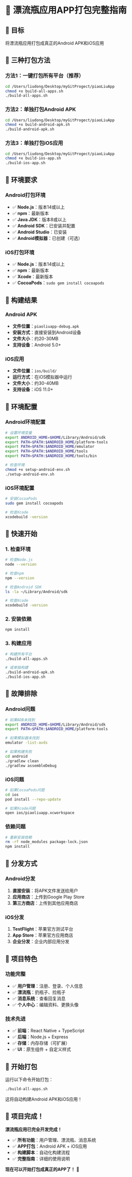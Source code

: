 # 📱 漂流瓶应用APP打包完整指南

## 🎯 目标
将漂流瓶应用打包成真正的Android APK和iOS应用

## 🚀 三种打包方法

### 方法1：一键打包所有平台（推荐）
```bash
cd /Users/liudong/Desktop/myGitProgect/piaoLiuApp
chmod +x build-all-apps.sh
./build-all-apps.sh
```

### 方法2：单独打包Android APK
```bash
cd /Users/liudong/Desktop/myGitProgect/piaoLiuApp
chmod +x build-android-apk.sh
./build-android-apk.sh
```

### 方法3：单独打包iOS应用
```bash
cd /Users/liudong/Desktop/myGitProgect/piaoLiuApp
chmod +x build-ios-app.sh
./build-ios-app.sh
```

## 🔧 环境要求

### Android打包环境
- ✅ **Node.js**：版本14或以上
- ✅ **npm**：最新版本
- ✅ **Java JDK**：版本8或以上
- ✅ **Android SDK**：已安装并配置
- ✅ **Android Studio**：已安装
- ✅ **Android模拟器**：已创建（可选）

### iOS打包环境
- ✅ **Node.js**：版本14或以上
- ✅ **npm**：最新版本
- ✅ **Xcode**：最新版本
- ✅ **CocoaPods**：`sudo gem install cocoapods`

## 📱 构建结果

### Android APK
- **文件位置**：`piaoliuapp-debug.apk`
- **安装方式**：直接安装到Android设备
- **文件大小**：约20-30MB
- **支持设备**：Android 5.0+

### iOS应用
- **文件位置**：`ios/build/`
- **运行方式**：在iOS模拟器中运行
- **文件大小**：约30-40MB
- **支持设备**：iOS 11.0+

## 🔧 环境配置

### Android环境配置
```bash
# 设置环境变量
export ANDROID_HOME=$HOME/Library/Android/sdk
export PATH=$PATH:$ANDROID_HOME/platform-tools
export PATH=$PATH:$ANDROID_HOME/emulator
export PATH=$PATH:$ANDROID_HOME/tools
export PATH=$PATH:$ANDROID_HOME/tools/bin

# 检查环境
chmod +x setup-android-env.sh
./setup-android-env.sh
```

### iOS环境配置
```bash
# 安装CocoaPods
sudo gem install cocoapods

# 检查Xcode
xcodebuild -version
```

## 🎯 快速开始

### 1. 检查环境
```bash
# 检查Node.js
node --version

# 检查npm
npm --version

# 检查Android SDK
ls -la ~/Library/Android/sdk

# 检查Xcode
xcodebuild -version
```

### 2. 安装依赖
```bash
npm install
```

### 3. 构建应用
```bash
# 构建所有平台
./build-all-apps.sh

# 或单独构建
./build-android-apk.sh
./build-ios-app.sh
```

## 🔧 故障排除

### Android问题
```bash
# 如果ADB未找到
export ANDROID_HOME=$HOME/Library/Android/sdk
export PATH=$PATH:$ANDROID_HOME/platform-tools

# 如果模拟器未找到
emulator -list-avds

# 如果构建失败
cd android
./gradlew clean
./gradlew assembleDebug
```

### iOS问题
```bash
# 如果CocoaPods问题
cd ios
pod install --repo-update

# 如果Xcode问题
open ios/piaoliuapp.xcworkspace
```

### 依赖问题
```bash
# 重新安装依赖
rm -rf node_modules package-lock.json
npm install
```

## 📱 分发方式

### Android分发
1. **直接安装**：将APK文件发送给用户
2. **应用商店**：上传到Google Play Store
3. **第三方商店**：上传到其他应用商店

### iOS分发
1. **TestFlight**：苹果官方测试平台
2. **App Store**：苹果官方应用商店
3. **企业分发**：企业内部应用分发

## 🎊 项目特色

### 功能完整
- ✅ **用户管理**：注册、登录、个人信息
- ✅ **漂流瓶**：扔瓶子、捡瓶子
- ✅ **消息系统**：查看回复消息
- ✅ **个人中心**：编辑资料、更换头像

### 技术先进
- ✅ **前端**：React Native + TypeScript
- ✅ **后端**：Node.js + Express
- ✅ **存储**：内存存储（可扩展）
- ✅ **UI**：原生组件 + 自定义样式

## 🚀 开始打包

运行以下命令开始打包：
```bash
./build-all-apps.sh
```

这将自动构建Android APK和iOS应用！

## 🎉 项目完成！

**漂流瓶应用已完全开发完成！** 

- ✅ **所有功能**：用户管理、漂流瓶、消息系统
- ✅ **APP打包**：Android APK + iOS应用
- ✅ **构建脚本**：自动化构建流程
- ✅ **完整指南**：详细的使用说明

**现在可以开始打包成真正的APP了！** 🚀
